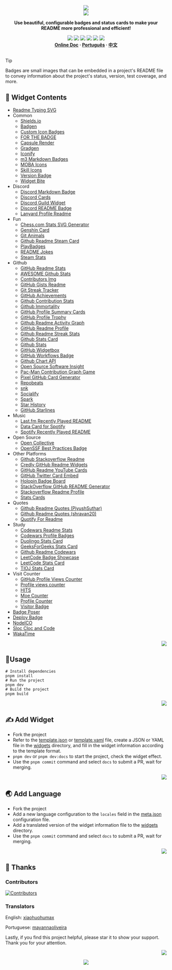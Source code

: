 <a name="readme-top"></a>

<div align="center">
  <div>
    <img src="https://capsule-render.vercel.app/api?type=waving&color=4D908E&height=160&section=header">
  </div>
  <a href="https://github.com/xiaohuohumax/readme-widget-hub">
    <img src="https://readme-typing-svg.demolab.com?font=Fira+Code&size=32&pause=1000&width=416&height=68&lines=%F0%9F%8E%96%EF%B8%8FReadme+Widget+Hub%F0%9F%8E%96%EF%B8%8F"/>
  </a>
  <p><b>Use beautiful, configurable badges and status cards to make your README more professional and efficient!</b></p>
  <div>
    <a href="https://github.com/xiaohuohumax/readme-widget-hub?tab=MIT-1-ov-file#readme"><img src="https://img.shields.io/github/license/xiaohuohumax/readme-widget-hub" /></a>
    <a href="https://github.com/xiaohuohumax/readme-widget-hub/pulls"><img src="https://img.shields.io/github/issues-pr/xiaohuohumax/readme-widget-hub" /></a>
    <a href="https://github.com/xiaohuohumax/readme-widget-hub/issues"><img src="https://img.shields.io/github/issues/xiaohuohumax/readme-widget-hub" /></a>
    <a href="https://github.com/xiaohuohumax/readme-widget-hub"><img src="https://api.visitorbadge.io/api/combined?path=https%3A%2F%2Fgithub.com%2Fxiaohuohumax%2Freadme-widget-hub&countColor=%2337D67A&style=flat&labelStyle=lower" /></a>
    <a href="https://github.com/xiaohuohumax/readme-widget-hub"><img src="https://img.shields.io/badge/badges-87-37D67A?labelColor=555555" /></a>
    <a href="https://github.com/xiaohuohumax/readme-widget-hub"><img src="https://img.shields.io/github/stars/xiaohuohumax/readme-widget-hub" /></a>
  </div>
  <div>
    <b>
       <a href="https://xiaohuohumax.github.io/readme-widget-hub/en-US/">Online Doc</a>
      · <a href="README_pt-BR.md">Português</a>
      · <a href="README.md">中文</a>
    </b>
  </div>
  <br/>
</div>

> [!Tip]
> Badges are small images that can be embedded in a project's README file to convey information about the project's status, version, test coverage, and more.

## 📑 Widget Contents

* [Readme Typing SVG](dist/widgets/readme-typing-svg/README_en-US.md)
* Common
  * [Shields.io](dist/widgets/common/shields-io/README_en-US.md)
  * [Badgen](dist/widgets/common/badgen/README_en-US.md)
  * [Custom Icon Badges](dist/widgets/common/custom-icon-badges/README_en-US.md)
  * [FOR THE BADGE](dist/widgets/common/for-the-badge/README_en-US.md)
  * [Capsule Render](dist/widgets/common/capsule-render/README_en-US.md)
  * [Gradgen](dist/widgets/common/gradgen/README_en-US.md)
  * [Iconify](dist/widgets/common/iconify/README_en-US.md)
  * [m3 Markdown Badges](dist/widgets/common/m3-Markdown-Badges/README_en-US.md)
  * [MOBA Icons](dist/widgets/common/mobaicons/README_en-US.md)
  * [Skill Icons](dist/widgets/common/skill-icons/README_en-US.md)
  * [Version Badge](dist/widgets/common/version-badge/README_en-US.md)
  * [Widget Bite](dist/widgets/common/widget-bite/README_en-US.md)
* Discord
  * [Discord Markdown Badge](dist/widgets/discord/dcbadge/README_en-US.md)
  * [Discord Cards](dist/widgets/discord/discord-cards/README_en-US.md)
  * [Discord Guild Widget](dist/widgets/discord/discord-guild-widget/README_en-US.md)
  * [Discord README Badge](dist/widgets/discord/discord-readme-badge/README_en-US.md)
  * [Lanyard Profile Readme](dist/widgets/discord/lanyard-profile-readme/README_en-US.md)
* Fun
  * [Chess.com Stats SVG Generator](dist/widgets/fun/chesscom-stats-svg/README_en-US.md)
  * [Genshin Card](dist/widgets/fun/genshin-card/README_en-US.md)
  * [Git Animals](dist/widgets/fun/gitanimals/README_en-US.md)
  * [Github Readme Steam Card](dist/widgets/fun/github-readme-steam-card/README_en-US.md)
  * [PlayBadges](dist/widgets/fun/play-badges/README_en-US.md)
  * [README Jokes](dist/widgets/fun/readme-jokes/README_en-US.md)
  * [Steam Stats](dist/widgets/fun/steam-stat/README_en-US.md)
* Github
  * [GitHub Readme Stats](dist/widgets/github/github-readme-stats/README_en-US.md)
  * [AWESOME Github Stats](dist/widgets/github/awesome-github-stats/README_en-US.md)
  * [Contributors Img](dist/widgets/github/contributors-img/README_en-US.md)
  * [GitHub Gists Readme](dist/widgets/github/gists-readme/README_en-US.md)
  * [Git Streak Tracker](dist/widgets/github/git-streak-tracker/README_en-US.md)
  * [GitHub Achievements](dist/widgets/github/gitHub-achievements/README_en-US.md)
  * [Github Contribution Stats](dist/widgets/github/github-contribution-stats/README_en-US.md)
  * [Github Immortality](dist/widgets/github/github-immortality/README_en-US.md)
  * [GitHub Profile Summary Cards](dist/widgets/github/github-profile-summary-cards/README_en-US.md)
  * [GitHub Profile Trophy](dist/widgets/github/github-profile-trophy/README_en-US.md)
  * [Github Readme Activity Graph](dist/widgets/github/github-readme-activity-graph/README_en-US.md)
  * [GitHub Readme Profile](dist/widgets/github/github-readme-profile/README_en-US.md)
  * [Github Readme Streak Stats](dist/widgets/github/github-readme-streak-stats/README_en-US.md)
  * [Github Stats Card](dist/widgets/github/github-stats-card/README_en-US.md)
  * [Github Stats](dist/widgets/github/github-stats/README_en-US.md)
  * [GitHub Widgetbox](dist/widgets/github/github-widgetbox/README_en-US.md)
  * [GitHub Workflows Badge](dist/widgets/github/github-workflows/README_en-US.md)
  * [Github Chart API](dist/widgets/github/githubchart-api/README_en-US.md)
  * [Open Source Software Insight](dist/widgets/github/ossinsight/README_en-US.md)
  * [Pac-Man Contribution Graph Game](dist/widgets/github/pacman-contribution-graph/README_en-US.md)
  * [Pixel GitHub Card Generator](dist/widgets/github/pixel-profile-generator/README_en-US.md)
  * [Repobeats](dist/widgets/github/repobeats/README_en-US.md)
  * [snk](dist/widgets/github/snk/README_en-US.md)
  * [Socialify](dist/widgets/github/socialify/README_en-US.md)
  * [Spark](dist/widgets/github/spark/README_en-US.md)
  * [Star History](dist/widgets/github/star-history/README_en-US.md)
  * [GitHub Starlines](dist/widgets/github/starlines/README_en-US.md)
* Music
  * [Last.fm Recently Played README](dist/widgets/music/lastfm-recently-played-readme/README_en-US.md)
  * [Data Card for Spotify](dist/widgets/music/spotify-data-card/README_en-US.md)
  * [Spotify Recently Played README](dist/widgets/music/spotify-recently-played-readme/README_en-US.md)
* Open Source
  * [Open Collective](dist/widgets/opensource/open-collective/README_en-US.md)
  * [OpenSSF Best Practices Badge](dist/widgets/opensource/openssf-best-practices/README_en-US.md)
* Other Platforms
  * [Github Stackoverflow Readme](dist/widgets/other-platform/github-readme-stackoverflow/README_en-US.md)
  * [Credly GitHub Readme Widgets](dist/widgets/other-platform/github-readme-widgets/README_en-US.md)
  * [GitHub Readme YouTube Cards](dist/widgets/other-platform/github-readme-youtube-cards/README_en-US.md)
  * [GitHub Twitter Card Embed](dist/widgets/other-platform/github-twitter-card-embed/README_en-US.md)
  * [Holopin Badge Board](dist/widgets/other-platform/holopin/README_en-US.md)
  * [StackOverflow GitHub README Generator](dist/widgets/other-platform/stackoverflow-readme-generator/README_en-US.md)
  * [Stackoverflow Readme Profile](dist/widgets/other-platform/stackoverflow-readme-profile/README_en-US.md)
  * [Stats Cards](dist/widgets/other-platform/stats-cards/README_en-US.md)
* Quotes
  * [Github Readme Quotes (PiyushSuthar)](dist/widgets/quotes/github-readme-quotes_1/README_en-US.md)
  * [Github Readme Quotes (shravan20)](dist/widgets/quotes/github-readme-quotes_2/README_en-US.md)
  * [Quotify For Readme](dist/widgets/quotes/github-readme-quotify/README_en-US.md)
* Study
  * [Codewars Readme Stats](dist/widgets/study/codewars-readme-stats/README_en-US.md)
  * [Codewars Profile Badges](dist/widgets/study/codewars/README_en-US.md)
  * [Duolingo Stats Card](dist/widgets/study/duolingo-stats-card/README_en-US.md)
  * [GeeksForGeeks Stats Card](dist/widgets/study/geeksforgeeks-stats-card/README_en-US.md)
  * [Github Readme Codewars](dist/widgets/study/github-readme-codewars/README_en-US.md)
  * [LeetCode Badge Showcase](dist/widgets/study/leetcode-badge-showcase/README_en-US.md)
  * [LeetCode Stats Card](dist/widgets/study/leetcode-stats-card/README_en-US.md)
  * [TIOJ Stats Card](dist/widgets/study/tioj-stats-card/README_en-US.md)
* Visit Counter
  * [GitHub Profile Views Counter](dist/widgets/visit-counter/github-profile-views-counter/README_en-US.md)
  * [Profile views counter](dist/widgets/visit-counter/go-u8views/README_en-US.md)
  * [HITS](dist/widgets/visit-counter/hit-counter/README_en-US.md)
  * [Moe Counter](dist/widgets/visit-counter/moe-counter/README_en-US.md)
  * [Profile Counter](dist/widgets/visit-counter/profile-counter/README_en-US.md)
  * [Visitor Badge](dist/widgets/visit-counter/web-visitorbadge-nextjs/README_en-US.md)
* [Badge Poser](dist/widgets/badge-poser/README_en-US.md)
* [Deploy Badge](dist/widgets/deploy-badge/README_en-US.md)
* [NodeICO](dist/widgets/nodei-co/README_en-US.md)
* [Sloc Cloc and Code](dist/widgets/scc/README_en-US.md)
* [WakaTime](dist/widgets/wakatime/README_en-US.md)

<p align="right"><a href="#readme-top"><img src="https://img.shields.io/badge/Back%20to%20top-555555?style=for-the-badge"></a></p>

## 🏃Usage

```shell
# Install dependencies
pnpm install
# Run the project
pnpm dev
# Build the project
pnpm build
```

<p align="right"><a href="#readme-top"><img src="https://img.shields.io/badge/Back%20to%20top-555555?style=for-the-badge"></a></p>

## ✍ Add Widget

* Fork the project
* Refer to the [template.json](/widgets/template.json) or [template.yaml](/widgets/template.yaml) file, create a JSON or YAML file in the [widgets](/widgets) directory, and fill in the widget information according to the template format.
* `pnpm dev` or `pnpm dev:docs` to start the project, check the widget effect.
* Use the `pnpm commit` command and select `docs` to submit a PR, wait for merging.

<p align="right"><a href="#readme-top"><img src="https://img.shields.io/badge/Back%20to%20top-555555?style=for-the-badge"></a></p>

## 🌏 Add Language

* Fork the project
* Add a new language configuration to the `locales` field in the [meta.json](/meta.json) configuration file.
* Add a translated version of the widget information file to the [widgets](/widgets) directory.
* Use the `pnpm commit` command and select `docs` to submit a PR, wait for merging.

<p align="right"><a href="#readme-top"><img src="https://img.shields.io/badge/Back%20to%20top-555555?style=for-the-badge"></a></p>

## 💖 Thanks

### Contributors

[![Contributors](https://contrib.rocks/image?repo=xiaohuohumax/readme-widget-hub)](https://github.com/xiaohuohumax/readme-widget-hub/contributors)

### Translators

English: [xiaohuohumax](https://github.com/xiaohuohumax)

Portuguese: [mayannaoliveira](https://github.com/mayannaoliveira)

Lastly, if you find this project helpful, please star it to show your support. Thank you for your attention.

<p align="right"><a href="#readme-top"><img src="https://img.shields.io/badge/Back%20to%20top-555555?style=for-the-badge"></a></p>

<div align="center">
  <img src="https://capsule-render.vercel.app/api?type=waving&color=4D908E&height=100&section=footer">
</div>
